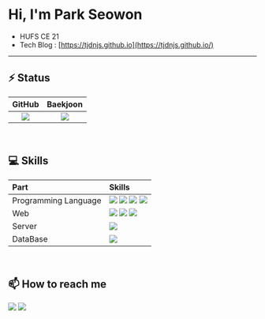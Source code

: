 <h1>Hi, I'm Park Seowon</h1>

- HUFS CE 21
- Tech Blog : [https://tjdnjs.github.io](https://tjdnjs.github.io/)

---

<h2>⚡ Status</h2>

|GitHub|Baekjoon|
|:---:|:---:|
| <img src="https://github-readme-stats.vercel.app/api?username=Tjdnjs&show_icons=true&theme=tokyonight&icon_color=AA0017"> | <img src="http://mazassumnida.wtf/api/v2/generate_badge?boj=2seowon"> |


<br>

<h2>💻 Skills</h2>

|Part|Skills|
|:---|:---|
|Programming Language|<img src="https://img.shields.io/badge/python-3670A0?style=for-the-badge&logo=python&logoColor=ffdd54">  <img src="https://img.shields.io/badge/c-%2300599C.svg?style=for-the-badge&logo=c&logoColor=white">  <img src="https://img.shields.io/badge/c++-%2300599C.svg?style=for-the-badge&logo=c%2B%2B&logoColor=white">  <img src="https://img.shields.io/badge/r-%23276DC3.svg?style=for-the-badge&logo=r&logoColor=white">|
|Web|<img src="https://img.shields.io/badge/html5-%23E34F26.svg?style=for-the-badge&logo=html5&logoColor=white">  <img src="https://img.shields.io/badge/css3-%231572B6.svg?style=for-the-badge&logo=css3&logoColor=white">  <img src="https://img.shields.io/badge/javascript-%23323330.svg?style=for-the-badge&logo=javascript&logoColor=%23F7DF1E">|
|Server|<img src="https://img.shields.io/badge/flask-%23000.svg?style=for-the-badge&logo=flask&logoColor=white">|
|DataBase|<img src="https://img.shields.io/badge/mysql-%2300f.svg?style=for-the-badge&logo=mysql&logoColor=white">|

<br>

<h2>📫 How to reach me</h2>

<a href="https://www.instagram.com/s__won_._/" target="_blank"><img src="https://img.shields.io/badge/Instagram-%23E4405F.svg?style=for-the-badge&logo=INSTAGRAM&logoColor=white"/></a>
<a href="mailto:2seowon@naver.com" target="_blank"><img src="https://img.shields.io/badge/EMAIL-00C300?style=for-the-badge&logo=gmail&logoColor=white"/></a>
